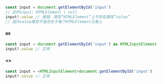 ```typescript
const input = document.getElementById('input')
// 此时input: HTMLElement | null
input?.value // 报错，类型“HTMLElement”上不存在属性“value”
// 因为value属性不是存在于每个HTMLElement元素上
```

#### as

```typescript
const input = document.getElementById('input') as HTMLInputElement
input?.value // 正常
```

#### <>

```typescript
const input = <HTMLInputElement>document.getElementById('input')
input?.value // 正常
```